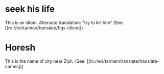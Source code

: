 # seek his life

This is an idiom. Alternate translation: "try to kill him" (See: [[rc://en/ta/man/translate/figs-idiom]])

# Horesh

This is the name of city near Ziph. (See: [[rc://en/ta/man/translate/translate-names]])

